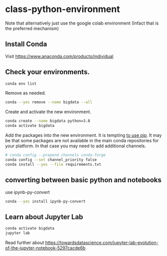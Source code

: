 # class-python-environment

Note that alternatively just use the google colab environment (Infact that is the preferred mechanism)

## Install Conda

Visit https://www.anaconda.com/products/individual


## Check your environments.

```bash
conda env list
```


Remove as needed.

```bash
conda --yes remove --name bigdata --all
```
Create and activate the new environment.


```bash
conda create --name bigdata python=3.8
conda activate bigdata
```

Add the packages into the new environment.
It is tempting [to use pip](
https://docs.conda.io/projects/conda/en/latest/user-guide/tasks/manage-environments.html#using-pip-in-an-environment).
It may be that some packages are not available in the main conda repositories for your platform.
In that case you may need to add additional channels.

```bash
# conda config --prepend channels conda-forge
conda config --set channel_priority false
conda install --yes --file requirements.txt
```

## converting between basic python and notebooks

use ipynb-py-convert

```bash
conda --yes install ipynb-py-convert
```

## Learn about Jupyter Lab

```bash
conda activate bigdata
jupyter lab
```
 Read further about https://towardsdatascience.com/jupyter-lab-evolution-of-the-jupyter-notebook-5297cacde6b
